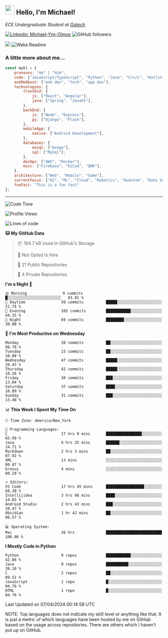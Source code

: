 <h2><img src="https://emojis.slackmojis.com/emojis/images/1531849430/4246/blob-sunglasses.gif?1531849430" width="30"/> Hello, I'm Michael!</h2>
<p><em>ECE Undergraduate Student at <a href="https://www.gatech.edu/">Gatech</em></p>

[![Linkedin: Michael-Yim-Olmos](https://img.shields.io/badge/-mykl-blue?style=flat-square&logo=Linkedin&logoColor=white&link=https://www.linkedin.com/in/michael-yim-olmos/)](https://www.linkedin.com/in/michael-yim-olmos/)
![GitHub followers](https://img.shields.io/github/followers/MyKl-Y?label=Follow&style=social)
<!--[![website](https://img.shields.io/badge/Website-46a2f1.svg?&style=flat-square&logo=Google-Chrome&logoColor=white&link=https://anmolsingh.me/)](https://anmolsingh.me/)-->
![](https://visitor-badge.glitch.me/badge?page_id=anmol098.anmol098)
![Waka Readme](https://github.com/anmol098/anmol098/workflows/Waka%20Readme/badge.svg)

<!--👇 Hit in your console or terminal to connect with me.

```bash
npx anmol
```
**👆 This command line tool can be found at [npx anmol](https://github.com/anmol098/npx_card)**-->

### A little more about me...  

```javascript
const mykl = {
    pronouns: "He" | "Him",
    code: ["JavaScript/TypeScript", "Python", "Java", "C++/C", "Kotlin"],
    askMeAbout: ["web dev", "tech", "app dev"],
    technologies: {
        frontEnd: {
            js: ["React", "Angular"],
            java: ["Spring", "JavaFX"],
        },
        backEnd: {
            js: ["Node", "Express"],
            py: ["Django", "Flask"],
        },
        mobileApp: {
            native: ["Android Development"],
        },
        databases: {
            nosql: ["mongo"],
            sql: ["MySql"],
        },
        devOps: ["AWS", "Docker"],
        misc: ["Firebase", "KiCad", "QMK"],
    },
    architecture: ["Web", "Mobile", "Game"],
    currentFocus: ["AI", "ML", "Cloud", "Robotics", "Quantum", "Data Science"],
    funFact: "This is a fun fact"
};
```

---
<!--START_SECTION:waka-->
![Code Time](http://img.shields.io/badge/Code%20Time-49%20hrs%209%20mins-blue)

![Profile Views](http://img.shields.io/badge/Profile%20Views-1-blue)

![Lines of code](https://img.shields.io/badge/From%20Hello%20World%20I%27ve%20Written-2.3%20million%20lines%20of%20code-blue)

**🐱 My GitHub Data** 

> 📦 194.7 kB Used in GitHub's Storage 
 > 
> 🚫 Not Opted to Hire
 > 
> 📜 21 Public Repositories 
 > 
> 🔑 4 Private Repositories 
 > 
**I'm a Night 🦉** 

```text
🌞 Morning                9 commits           █░░░░░░░░░░░░░░░░░░░░░░░░   03.91 % 
🌆 Daytime                50 commits          █████░░░░░░░░░░░░░░░░░░░░   21.74 % 
🌃 Evening                102 commits         ███████████░░░░░░░░░░░░░░   44.35 % 
🌙 Night                  69 commits          ████████░░░░░░░░░░░░░░░░░   30.00 % 
```
📅 **I'm Most Productive on Wednesday** 

```text
Monday                   20 commits          ██░░░░░░░░░░░░░░░░░░░░░░░   08.70 % 
Tuesday                  23 commits          ██░░░░░░░░░░░░░░░░░░░░░░░   10.00 % 
Wednesday                47 commits          █████░░░░░░░░░░░░░░░░░░░░   20.43 % 
Thursday                 42 commits          █████░░░░░░░░░░░░░░░░░░░░   18.26 % 
Friday                   30 commits          ███░░░░░░░░░░░░░░░░░░░░░░   13.04 % 
Saturday                 37 commits          ████░░░░░░░░░░░░░░░░░░░░░   16.09 % 
Sunday                   31 commits          ███░░░░░░░░░░░░░░░░░░░░░░   13.48 % 
```


📊 **This Week I Spent My Time On** 

```text
🕑︎ Time Zone: America/New_York

💬 Programming Languages: 
C                        17 hrs 9 mins       ████████████████░░░░░░░░░   65.99 % 
Java                     6 hrs 25 mins       ██████░░░░░░░░░░░░░░░░░░░   24.71 % 
Markdown                 2 hrs 3 mins        ██░░░░░░░░░░░░░░░░░░░░░░░   07.92 % 
XML                      13 mins             ░░░░░░░░░░░░░░░░░░░░░░░░░   00.87 % 
Groovy                   4 mins              ░░░░░░░░░░░░░░░░░░░░░░░░░   00.29 % 

🔥 Editors: 
VS Code                  17 hrs 45 mins      █████████████████░░░░░░░░   68.30 % 
Intellijidea             3 hrs 48 mins       ████░░░░░░░░░░░░░░░░░░░░░   14.65 % 
Android Studio           2 hrs 43 mins       ███░░░░░░░░░░░░░░░░░░░░░░   10.47 % 
Obsidian                 1 hr 42 mins        ██░░░░░░░░░░░░░░░░░░░░░░░   06.57 % 

💻 Operating System: 
Mac                      26 hrs              █████████████████████████   100.00 % 
```

**I Mostly Code in Python** 

```text
Python                   9 repos             ███████████░░░░░░░░░░░░░░   42.86 % 
Java                     8 repos             ██████████░░░░░░░░░░░░░░░   38.10 % 
C                        2 repos             ██░░░░░░░░░░░░░░░░░░░░░░░   09.52 % 
JavaScript               1 repo              █░░░░░░░░░░░░░░░░░░░░░░░░   04.76 % 
HTML                     1 repo              █░░░░░░░░░░░░░░░░░░░░░░░░   04.76 % 
```




 Last Updated on 07/04/2024 00:14:58 UTC
<!--END_SECTION:waka-->

NOTE: Top languages does not indicate my skill level or anything like that. It is just a metric of which languages have been hosted by me on GitHub based on the usage across repositories. There are others which I haven't put up on GitHub.
